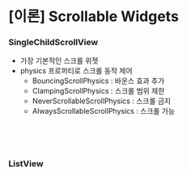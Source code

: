 # [이론] Scrollable Widgets

### SingleChildScrollView

- 가장 기본적인 스크롤 위젯
- physics 프로퍼티로 스크롤 동작 제어
  - BouncingScrollPhysics : 바운스 효과 추가
  - ClampingScrollPhysics : 스크롤 범위 제한
  - NeverScrollableScrollPhysics : 스크롤 금지
  - AlwaysScrollableScrollPhysics : 스크롤 가능
  
```dart

```
<br>
<br>

### ListView

<br>
<br>